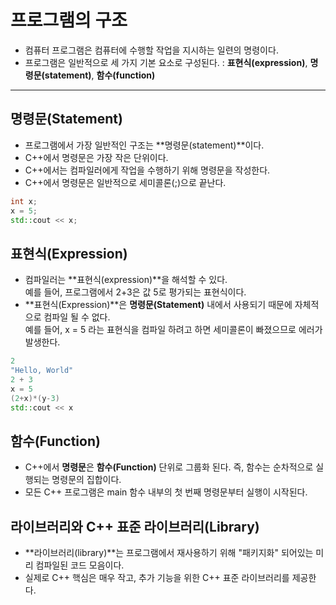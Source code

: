 # 프로그램의 구조

 - 컴퓨터 프로그램은 컴퓨터에 수행할 작업을 지시하는 일련의 명령이다.
 - 프로그램은 일반적으로 세 가지 기본 요소로 구성된다. : **표현식(expression)**, **명령문(statement)**, **함수(function)**

 ----------

 ## 명령문(Statement)

 - 프로그램에서 가장 일반적인 구조는 **명령문(statement)**이다.
 - C++에서 명령문은 가장 작은 단위이다.
 - C++에서는 컴파일러에게 작업을 수행하기 위해 명령문을 작성한다.
 - C++에서 명령문은 일반적으로 세미콜론(;)으로 끝난다.

 ```cpp
 int x;
 x = 5;
 std::cout << x;
 ```

 ## 표현식(Expression)

 - 컴파일러는 **표현식(expression)**을 해석할 수 있다.<br>예를 들어, 프로그램에서 2+3은 값 5로 평가되는 표현식이다.
 - **표현식(Expression)**은 **명령문(Statement)** 내에서 사용되기 때문에 자체적으로 컴파일 될 수 없다.<br>예를 들어, x = 5 라는 표현식을 컴파일 하려고 하면 세미콜론이 빠졌으므로 에러가 발생한다.

```cpp
2
"Hello, World"
2 + 3
x = 5
(2+x)*(y-3)
std::cout << x
```

## 함수(Function)

 - C++에서 **명령문**은 **함수(Function)** 단위로 그룹화 된다. 즉, 함수는 순차적으로 실행되는 명령문의 집합이다.
 - 모든 C++ 프로그램은 main 함수 내부의 첫 번째 명령문부터 실행이 시작된다.

## 라이브러리와 C++ 표준 라이브러리(Library)

 - **라이브러리(library)**는 프로그램에서 재사용하기 위해 "패키지화" 되어있는 미리 컴파일된 코드 모음이다.
 - 실제로 C++ 핵심은 매우 작고, 추가 기능을 위한 C++ 표준 라이브러리를 제공한다.